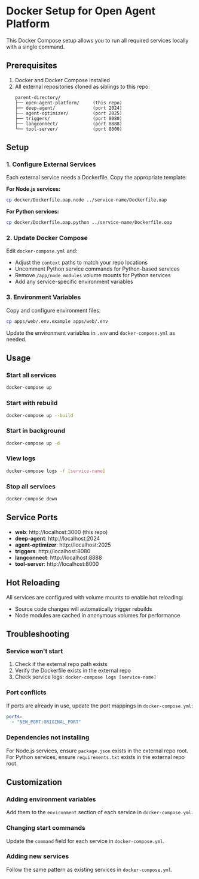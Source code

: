 # Docker Setup for Open Agent Platform

This Docker Compose setup allows you to run all required services locally with a single command.

## Prerequisites

1. Docker and Docker Compose installed
2. All external repositories cloned as siblings to this repo:
   ```
   parent-directory/
   ├── open-agent-platform/     (this repo)
   ├── deep-agent/              (port 2024)
   ├── agent-optimizer/         (port 2025) 
   ├── triggers/                (port 8080)
   ├── langconnect/             (port 8888)
   └── tool-server/             (port 8000)
   ```

## Setup

### 1. Configure External Services

Each external service needs a Dockerfile. Copy the appropriate template:

**For Node.js services:**
```bash
cp docker/Dockerfile.oap.node ../service-name/Dockerfile.oap
```

**For Python services:**
```bash
cp docker/Dockerfile.oap.python ../service-name/Dockerfile.oap
```

### 2. Update Docker Compose

Edit `docker-compose.yml` and:
- Adjust the `context` paths to match your repo locations
- Uncomment Python service commands for Python-based services
- Remove `/app/node_modules` volume mounts for Python services
- Add any service-specific environment variables

### 3. Environment Variables

Copy and configure environment files:
```bash
cp apps/web/.env.example apps/web/.env
```

Update the environment variables in `.env` and `docker-compose.yml` as needed.

## Usage

### Start all services
```bash
docker-compose up
```

### Start with rebuild
```bash
docker-compose up --build
```

### Start in background
```bash
docker-compose up -d
```

### View logs
```bash
docker-compose logs -f [service-name]
```

### Stop all services
```bash
docker-compose down
```

## Service Ports

- **web**: http://localhost:3000 (this repo)
- **deep-agent**: http://localhost:2024
- **agent-optimizer**: http://localhost:2025  
- **triggers**: http://localhost:8080
- **langconnect**: http://localhost:8888
- **tool-server**: http://localhost:8000

## Hot Reloading

All services are configured with volume mounts to enable hot reloading:
- Source code changes will automatically trigger rebuilds
- Node modules are cached in anonymous volumes for performance

## Troubleshooting

### Service won't start
1. Check if the external repo path exists
2. Verify the Dockerfile exists in the external repo
3. Check service logs: `docker-compose logs [service-name]`

### Port conflicts
If ports are already in use, update the port mappings in `docker-compose.yml`:
```yaml
ports:
  - "NEW_PORT:ORIGINAL_PORT"
```

### Dependencies not installing
For Node.js services, ensure `package.json` exists in the external repo root.
For Python services, ensure `requirements.txt` exists in the external repo root.

## Customization

### Adding environment variables
Add them to the `environment` section of each service in `docker-compose.yml`.

### Changing start commands
Update the `command` field for each service in `docker-compose.yml`.

### Adding new services
Follow the same pattern as existing services in `docker-compose.yml`.